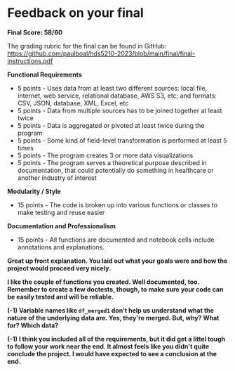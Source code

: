# Feedback on your final

**Final Score: 58/60**

The grading rubric for the final can be found in GitHub: https://github.com/paulboal/hds5210-2023/blob/main/final/final-instructions.pdf

**Functional Requirements**
* 5 points - Uses data from at least two different sources: local file, internet, web service, relational database, AWS S3, etc; and formats: CSV, JSON, database, XML, Excel, etc
* 5 points - Data from multiple sources has to be joined together at least twice
* 5 points - Data is aggregated or pivoted at least twice during the program
* 5 points - Some kind of field-level transformation is performed at least 5 times
* 5 points - The program creates 3 or more data visualizations 
* 5 points - The program serves a theoretical purpose described in documentation, that could potentially do something in healthcare or another industry of interest

**Modularity / Style**
* 15 points - The code is broken up into various functions or classes to make testing and reuse easier

**Documentation and Professionalism**
* 15 points - All functions are documented and notebook cells include annotations and explanations.

**Great up front explanation.  You laid out what your goals were and how the project would proceed very nicely.**

**I like the couple of functions you created.  Well documented, too.  Remember to create a few doctests, though, to make sure your code can be easily tested and will be reliable.**

**(-1) Variable names like `df_merged1` don't help us understand what the nature of the underlying data are.  Yes, they're merged.  But, why? What for? Which data?**

**(-1) I think you included all of the requirements, but it did get a littel tough to follow your work near the end.  It almost feels like you didn't quite conclude the project.  I would have expected to see a conclusion at the end.**